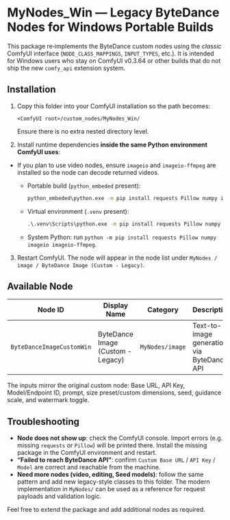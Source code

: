# MyNodes\_Win — Legacy ByteDance Nodes for Windows Portable Builds

This package re‑implements the ByteDance custom nodes using the *classic* ComfyUI
interface (`NODE_CLASS_MAPPINGS`, `INPUT_TYPES`, etc.). It is intended for Windows
users who stay on ComfyUI v0.3.64 or other builds that do not ship the new
`comfy_api` extension system.

## Installation

1. Copy this folder into your ComfyUI installation so the path becomes:
   ```
   <ComfyUI root>/custom_nodes/MyNodes_Win/
   ```
   Ensure there is no extra nested directory level.

2. Install runtime dependencies **inside the same Python environment ComfyUI uses**:
- If you plan to use video nodes, ensure `imageio` and `imageio-ffmpeg` are installed so the node can decode returned videos.

   - Portable build (`python_embeded` present):
     ```cmd
     python_embeded\python.exe -m pip install requests Pillow numpy imageio imageio-ffmpeg
     ```
   - Virtual environment (`.venv` present):
     ```cmd
     .\.venv\Scripts\python.exe -m pip install requests Pillow numpy imageio imageio-ffmpeg
     ```
   - System Python: run `python -m pip install requests Pillow numpy imageio imageio-ffmpeg`.

3. Restart ComfyUI. The node will appear in the node list under
   `MyNodes / image / ByteDance Image (Custom - Legacy)`.

## Available Node

| Node ID                     | Display Name                            | Category        | Description                                     |
| --------------------------- | --------------------------------------- | --------------- | ----------------------------------------------- |
| `ByteDanceImageCustomWin`   | ByteDance Image (Custom - Legacy)       | `MyNodes/image` | Text-to-image generation via ByteDance API      |

The inputs mirror the original custom node: Base URL, API Key, Model/Endpoint ID,
prompt, size preset/custom dimensions, seed, guidance scale, and watermark toggle.

## Troubleshooting

- **Node does not show up**: check the ComfyUI console. Import errors (e.g. missing
  `requests` or `Pillow`) will be printed there. Install the missing package in the
  ComfyUI environment and restart.
- **“Failed to reach ByteDance API”**: confirm `Custom Base URL` / `API Key` /
  `Model` are correct and reachable from the machine.
- **Need more nodes (video, editing, Seed models)**: follow the same pattern and
  add new legacy-style classes to this folder. The modern implementation in
  `MyNodes/` can be used as a reference for request payloads and validation logic.

Feel free to extend the package and add additional nodes as required.
